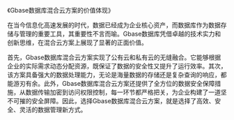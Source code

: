 《Gbase数据库混合云方案的价值体现》

在当今信息化高速发展的时代，数据已经成为企业核心资产，而数据库作为数据存储与管理的重要工具，其重要性不言而喻。Gbase数据库凭借卓越的技术实力和创新思维，在混合云方案上展现了显著的正面价值。

首先，Gbase数据库混合云方案实现了公有云和私有云的无缝融合。它能够根据企业的实际需求动态分配资源，既保证了数据的安全性又提升了运行效率。其次，该方案具备强大的数据处理能力，无论是海量数据的存储还是复杂查询的响应，都能游刃有余。此外，Gbase数据库混合云方案还提供了全方位的数据安全保障措施，从数据传输加密到访问权限控制，每一环节都严格把关，为企业构建了一道坚不可摧的安全屏障。因此，选择Gbase数据库混合云方案，就是选择了高效、安全、灵活的数据管理新方式。